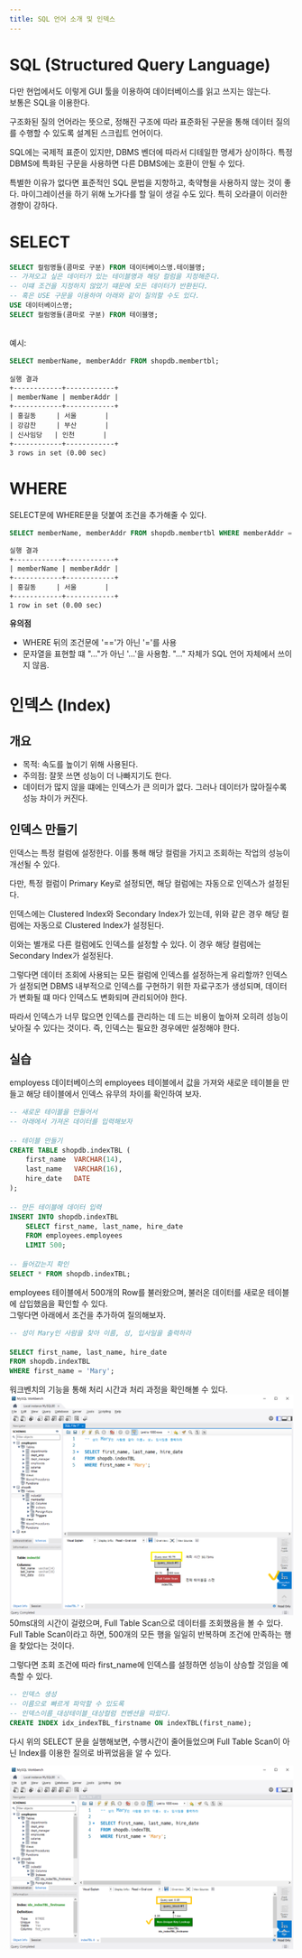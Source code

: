 ```yaml
---
title: SQL 언어 소개 및 인덱스
---
```


# SQL (Structured Query Language)
다만 현업에서도 이렇게 GUI 툴을 이용하여 데이터베이스를 읽고 쓰지는 않는다.  
보통은 SQL을 이용한다.

구조화된 질의 언어라는 뜻으로, 정해진 구조에 따라 표준화된 구문을 통해 데이터 질의를 수행할 수 있도록 설계된 스크립트 언어이다.

SQL에는 국제적 표준이 있지만, DBMS 벤더에 따라서 디테일한 명세가 상이하다. 특정 DBMS에 특화된 구문을 사용하면 다른 DBMS에는 호환이 안될 수 있다.

특별한 이유가 없다면 표준적인 SQL 문법을 지향하고, 축약형을 사용하지 않는 것이 좋다. 마이그레이션을 하기 위해 노가다를 할 일이 생길 수도 있다. 특히 오라클이 이러한 경향이 강하다.

# SELECT
```sql
SELECT 컬럼명들(콤마로 구분) FROM 데이터베이스명.테이블명;
-- 가져오고 싶은 데이터가 있는 테이블명과 해당 컬럼을 지정해준다.
-- 이떄 조건을 지정하지 않았기 떄문에 모든 데이터가 반환된다.
-- 혹은 USE 구문을 이용하여 아래와 같이 질의할 수도 있다.
USE 데이터베이스명;
SELECT 컬럼명들(콤마로 구분) FROM 테이블명;
```

&nbsp;  
예시:

```sql
SELECT memberName, memberAddr FROM shopdb.membertbl;
```
```
실행 결과
+------------+------------+
| memberName | memberAddr |
+------------+------------+
| 홍길동     | 서울       |
| 강감찬     | 부산       |
| 신사임당   | 인천       |
+------------+------------+
3 rows in set (0.00 sec)
```

# WHERE
SELECT문에 WHERE문을 덧붙여 조건을 추가해줄 수 있다.

```sql
SELECT memberName, memberAddr FROM shopdb.membertbl WHERE memberAddr = '서울';
```
```
실행 결과
+------------+------------+
| memberName | memberAddr |
+------------+------------+
| 홍길동     | 서울       |
+------------+------------+
1 row in set (0.00 sec)
```

**유의점**  
- WHERE 뒤의 조건문에 '=='가 아닌 '='를 사용
- 문자열을 표현할 떄 "..."가 아닌 '...'을 사용함. "..." 자체가 SQL 언어 자체에서 쓰이지 않음.

# 인덱스 (Index)
## 개요
- 목적: 속도를 높이기 위해 사용된다.
- 주의점: 잘못 쓰면 성능이 더 나빠지기도 한다.
- 데이터가 많지 않을 떄에는 인덱스가 큰 의미가 없다. 그러나 데이터가 많아질수록 성능 차이가 커진다.

## 인덱스 만들기
인덱스는 특정 컬럼에 설정한다. 이를 통해 해당 컬럼을 가지고 조회하는 작업의 성능이 개선될 수 있다.

다만, 특정 컬럼이 Primary Key로 설정되면, 해당 컬럼에는 자동으로 인덱스가 설정된다.  

인덱스에는 Clustered Index와 Secondary Index가 있는데, 위와 같은 경우 해당 컬럼에는 자동으로 Clustered Index가 설정된다.

이와는 별개로 다른 컬럼에도 인덱스를 설정할 수 있다. 이 경우 해당 컬럼에는 Secondary Index가 설정된다.

그렇다면 데이터 조회에 사용되는 모든 컬럼에 인덱스를 설정하는게 유리할까? 인덱스가 설정되면 DBMS 내부적으로 인덱스를 구현하기 위한 자료구조가 생성되며, 데이터가 변화될 떄 마다 인덱스도 변화되며 관리되어야 한다.

따라서 인덱스가 너무 많으면 인덱스를 관리하는 데 드는 비용이 높아져 오히려 성능이 낮아질 수 있다는 것이다. 즉, 인덱스는 필요한 경우에만 설정해야 한다.

## 실습
employess 데이터베이스의 employees 테이블에서 값을 가져와 새로운 테이블을 만들고 해당 테이블에서 인덱스 유무의 차이를 확인하여 보자.

```sql
-- 새로운 테이블을 만들어서
-- 아래에서 가져온 데이터를 입력해보자

-- 테이블 만들기
CREATE TABLE shopdb.indexTBL (
	first_name  VARCHAR(14),
    last_name   VARCHAR(16),
    hire_date   DATE
);

-- 만든 테이블에 데이터 입력
INSERT INTO shopdb.indexTBL
	SELECT first_name, last_name, hire_date
    FROM employees.employees
    LIMIT 500;
    
-- 들어갔는지 확인
SELECT * FROM shopdb.indexTBL;
```

employees 테이블에서 500개의 Row를 불러왔으며, 불러온 데이터를 새로운 테이블에 삽입했음을 확인할 수 있다.  
그렇다면 아래에서 조건을 추가하여 질의해보자.

```sql
-- 성이 Mary인 사람을 찾아 이름, 성, 입사일을 출력하라

SELECT first_name, last_name, hire_date
FROM shopdb.indexTBL
WHERE first_name = 'Mary';
```

워크벤치의 기능을 통해 처리 시간과 처리 과정을 확인해볼 수 있다.  
![Query Previous Index](Assets/query_prev_index.png)  
50ms대의 시간이 걸렸으며, Full Table Scan으로 데이터를 조회했음을 볼 수 있다. Full Table Scan이라고 하면, 500개의 모든 행을 일일히 반복하며 조건에 만족하는 행을 찾았다는 것이다.

그렇다면 조회 조건에 따라 first_name에 인덱스를 설정하면
성능이 상승할 것임을 예측할 수 있다.

```sql
-- 인덱스 생성
-- 이름으로 빠르게 파악할 수 있도록
-- 인덱스이름_대상테이블_대상컬럼 컨벤션을 따랐다.
CREATE INDEX idx_indexTBL_firstname ON indexTBL(first_name);
```

다시 위의 SELECT 문을 실행해보면, 수행시간이 줄어들었으며 Full Table Scan이 아닌 Index를 이용한 질의로 바뀌었음을 알 수 있다.

![Query After Index](Assets/query_after_index.png)